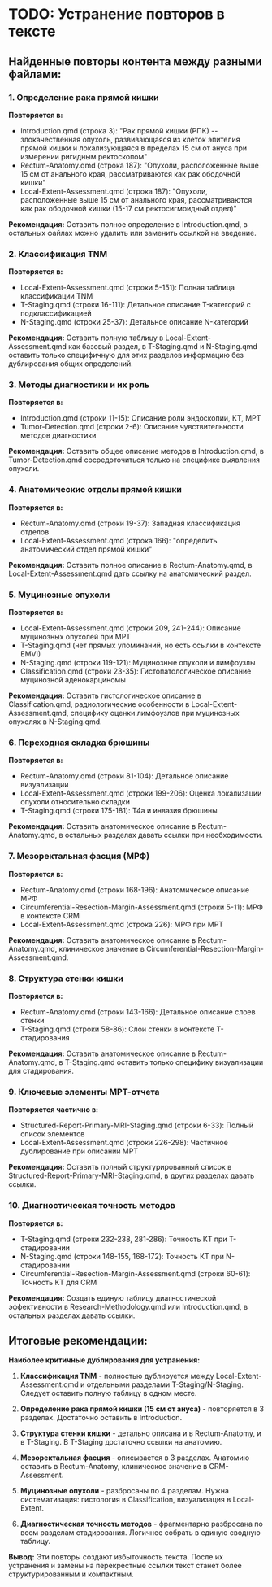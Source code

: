 # TODO: Устранение повторов в тексте

## Найденные повторы контента между разными файлами:

### 1. **Определение рака прямой кишки**

**Повторяется в:**
- Introduction.qmd (строка 3): "Рак прямой кишки (РПК) -- злокачественная опухоль, развивающаяся из клеток эпителия прямой кишки и локализующаяся в пределах 15 см от ануса при измерении ригидным ректоскопом"
- Rectum-Anatomy.qmd (строка 187): "Опухоли, расположенные выше 15 см от анального края, рассматриваются как рак ободочной кишки"
- Local-Extent-Assessment.qmd (строка 187): "Опухоли, расположенные выше 15 см от анального края, рассматриваются как рак ободочной кишки (15-17 см ректосигмоидный отдел)"

**Рекомендация:** Оставить полное определение в Introduction.qmd, в остальных файлах можно удалить или заменить ссылкой на введение.

### 2. **Классификация TNM**

**Повторяется в:**
- Local-Extent-Assessment.qmd (строки 5-151): Полная таблица классификации TNM
- T-Staging.qmd (строки 16-111): Детальное описание T-категорий с подклассификацией
- N-Staging.qmd (строки 25-37): Детальное описание N-категорий

**Рекомендация:** Оставить полную таблицу в Local-Extent-Assessment.qmd как базовый раздел, в T-Staging.qmd и N-Staging.qmd оставить только специфичную для этих разделов информацию без дублирования общих определений.

### 3. **Методы диагностики и их роль**

**Повторяется в:**
- Introduction.qmd (строки 11-15): Описание роли эндоскопии, КТ, МРТ
- Tumor-Detection.qmd (строки 2-6): Описание чувствительности методов диагностики

**Рекомендация:** Оставить общее описание методов в Introduction.qmd, в Tumor-Detection.qmd сосредоточиться только на специфике выявления опухоли.

### 4. **Анатомические отделы прямой кишки**

**Повторяется в:**
- Rectum-Anatomy.qmd (строки 19-37): Западная классификация отделов
- Local-Extent-Assessment.qmd (строка 166): "определить анатомический отдел прямой кишки"

**Рекомендация:** Оставить полное описание в Rectum-Anatomy.qmd, в Local-Extent-Assessment.qmd дать ссылку на анатомический раздел.

### 5. **Муцинозные опухоли**

**Повторяется в:**
- Local-Extent-Assessment.qmd (строки 209, 241-244): Описание муцинозных опухолей при МРТ
- T-Staging.qmd (нет прямых упоминаний, но есть ссылки в контексте EMVI)
- N-Staging.qmd (строки 119-121): Муцинозные опухоли и лимфоузлы
- Classification.qmd (строки 23-35): Гистопатологическое описание муцинозной аденокарциномы

**Рекомендация:** Оставить гистологическое описание в Classification.qmd, радиологические особенности в Local-Extent-Assessment.qmd, специфику оценки лимфоузлов при муцинозных опухолях в N-Staging.qmd.

### 6. **Переходная складка брюшины**

**Повторяется в:**
- Rectum-Anatomy.qmd (строки 81-104): Детальное описание визуализации
- Local-Extent-Assessment.qmd (строки 199-206): Оценка локализации опухоли относительно складки
- T-Staging.qmd (строки 175-181): T4a и инвазия брюшины

**Рекомендация:** Оставить анатомическое описание в Rectum-Anatomy.qmd, в остальных разделах давать ссылки при необходимости.

### 7. **Мезоректальная фасция (МРФ)**

**Повторяется в:**
- Rectum-Anatomy.qmd (строки 168-196): Анатомическое описание МРФ
- Circumferential-Resection-Margin-Assessment.qmd (строки 5-11): МРФ в контексте CRM
- Local-Extent-Assessment.qmd (строка 226): МРФ при МРТ

**Рекомендация:** Оставить анатомическое описание в Rectum-Anatomy.qmd, клиническое значение в Circumferential-Resection-Margin-Assessment.qmd.

### 8. **Структура стенки кишки**

**Повторяется в:**
- Rectum-Anatomy.qmd (строки 143-166): Детальное описание слоев стенки
- T-Staging.qmd (строки 58-86): Слои стенки в контексте T-стадирования

**Рекомендация:** Оставить анатомическое описание в Rectum-Anatomy.qmd, в T-Staging.qmd оставить только специфику визуализации для стадирования.

### 9. **Ключевые элементы МРТ-отчета**

**Повторяется частично в:**
- Structured-Report-Primary-MRI-Staging.qmd (строки 6-33): Полный список элементов
- Local-Extent-Assessment.qmd (строки 226-298): Частичное дублирование при описании МРТ

**Рекомендация:** Оставить полный структурированный список в Structured-Report-Primary-MRI-Staging.qmd, в других разделах давать ссылки.

### 10. **Диагностическая точность методов**

**Повторяется в:**
- T-Staging.qmd (строки 232-238, 281-286): Точность КТ при T-стадировании
- N-Staging.qmd (строки 148-155, 168-172): Точность КТ при N-стадировании
- Circumferential-Resection-Margin-Assessment.qmd (строки 60-61): Точность КТ для CRM

**Рекомендация:** Создать единую таблицу диагностической эффективности в Research-Methodology.qmd или Introduction.qmd, в остальных разделах давать ссылки.

## Итоговые рекомендации:

**Наиболее критичные дублирования для устранения:**

1. **Классификация TNM** - полностью дублируется между Local-Extent-Assessment.qmd и отдельными разделами T-Staging/N-Staging. Следует оставить полную таблицу в одном месте.

2. **Определение рака прямой кишки (15 см от ануса)** - повторяется в 3 разделах. Достаточно оставить в Introduction.

3. **Структура стенки кишки** - детально описана и в Rectum-Anatomy, и в T-Staging. В T-Staging достаточно ссылки на анатомию.

4. **Мезоректальная фасция** - описывается в 3 разделах. Анатомию оставить в Rectum-Anatomy, клиническое значение в CRM-Assessment.

5. **Муцинозные опухоли** - разбросаны по 4 разделам. Нужна систематизация: гистология в Classification, визуализация в Local-Extent.

6. **Диагностическая точность методов** - фрагментарно разбросана по всем разделам стадирования. Логичнее собрать в единую сводную таблицу.

**Вывод:** Эти повторы создают избыточность текста. После их устранения и замены на перекрестные ссылки текст станет более структурированным и компактным.